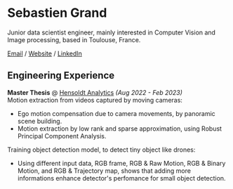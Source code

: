 # Sebastien Grand

Junior data scientist engineer, mainly interested in Computer Vision and Image processing, based in Toulouse, France. 

[Email](mailto:hello@workwithcarolyn.com) / 
[Website](https://sebastiengrand98.github.io/MypersonalCV/) / 
[LinkedIn](https://www.linkedin.com/in/sebastien-grand-4887b619a/) 

## Engineering Experience

**Master Thesis** @ [Hensoldt Analytics](https://www.hensoldt-analytics.com/) _(Aug 2022 - Feb 2023)_ <br>
Motion extraction from videos captured by moving cameras:
  - Ego motion compensation due to camera movements, by panoramic scene building.
  - Motion extraction by low rank and sparse approximation, using Robust Principal Component Analysis. <br>
  
Training object detection model, to detect tiny object like drones:
  - Using different input data, RGB frame, RGB & Raw Motion, RGB & Binary Motion, and RGB & Trajectory map, shows that adding more informations enhance detector's perfomance for small object detection.


